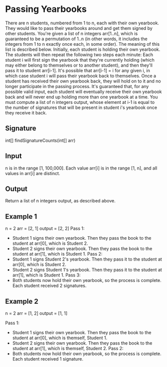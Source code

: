 # Passing Yearbooks

There are n students, numbered from 1 to n, each with their own yearbook. They would like to pass their yearbooks around and get them signed by other students.
You're given a list of n integers arr[1..n], which is guaranteed to be a permutation of 1..n (in other words, it includes the integers from 1 to n exactly once each, in some order). The meaning of this list is described below.
Initially, each student is holding their own yearbook. The students will then repeat the following two steps each minute: Each student i will first sign the yearbook that they're currently holding (which may either belong to themselves or to another student), and then they'll pass it to student arr[i-1]. It's possible that arr[i-1] = i for any given i, in which case student i will pass their yearbook back to themselves. Once a student has received their own yearbook back, they will hold on to it and no longer participate in the passing process.
It's guaranteed that, for any possible valid input, each student will eventually receive their own yearbook back and will never end up holding more than one yearbook at a time.
You must compute a list of n integers output, whose element at i-1 is equal to the number of signatures that will be present in student i's yearbook once they receive it back.

## Signature

int[] findSignatureCounts(int[] arr)

## Input

n is in the range [1, 100,000].
Each value arr[i] is in the range [1, n], and all values in arr[i] are distinct.

## Output

Return a list of n integers output, as described above.

## Example 1

n = 2
arr = [2, 1]
output = [2, 2]
Pass 1:

- Student 1 signs their own yearbook. Then they pass the book to the student at arr[0], which is Student 2.
- Student 2 signs their own yearbook. Then they pass the book to the student at arr[1], which is Student 1.
  Pass 2:
- Student 1 signs Student 2's yearbook. Then they pass it to the student at arr[0], which is Student 2.
- Student 2 signs Student 1's yearbook. Then they pass it to the student at arr[1], which is Student 1.
  Pass 3:
- Both students now hold their own yearbook, so the process is complete.
  Each student received 2 signatures.

## Example 2

n = 2
arr = [1, 2]
output = [1, 1]

Pass 1:

- Student 1 signs their own yearbook. Then they pass the book to the student at arr[0], which is themself, Student 1.
- Student 2 signs their own yearbook. Then they pass the book to the student at arr[1], which is themself, Student 2.
  Pass 2:
- Both students now hold their own yearbook, so the process is complete.
  Each student received 1 signature.
